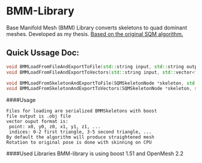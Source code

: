 BMM-Library
===========
Base Manifold Mesh (BMM) Library converts skeletons to quad dominant meshes.
Developed as my thesis. [Based on the original SQM algorithm.](http://wwwx.dtu.dk/English/Service/Phonebook.aspx?lg=showcommon&id=d52e0438-722a-4f62-ba1e-1c1e7fe6b18d)
## Quick Ussage Doc:
```cpp
void BMMLoadFromFileAndExportToFile(std::string input, std::string output, bool CPUSkinning = false);
void BMMLoadFromFileAndExportToVectors(std::string input, std::vector<float> &points, std::vector<int> &indices, bool CPUSkinning = false);

void BMMLoadFromSkeletonAndExportToFile(SQMSkeletonNode *skeleton, std::string output, bool CPUSkinning = false);
void BMMLoadFromSkeletonAndExportToVectors(SQMSkeletonNode *skeleton, std::vector<float> &points, std::vector<int> &indices, bool CPUSkinning = false);
```
####Usage
 ```
Files for loading are serialized BMMSkeletons with boost
file output is .obj file
vector ouput format is:
  point: x0, y0, z0, x1, y1, z1, ...
  indices: 0-2 first triangle, 3-5 second triangle, ...
By default the algorithm will produce straightened mesh
Rotation to original pose is done with skinning on CPU
```
####Used Libraries
BMM-library is using boost 1.51 and OpenMesh 2.2